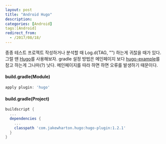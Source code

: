 ```yaml
---
layout: post
title: "Android Hugo"
description: 
categories: [Android]
tags:[Android]
redirect_from:
  - /2017/08/18/
---
```


종종 테스트 프로젝트 작성하거나 분석할 때 Log.d(TAG, "") 하는게 귀찮을 때가 있다. 그럴 땐 [Hugo](https://github.com/JakeWharton/hugo)를 사용해보자. gradle 설정 방법은 메인페이지 보다 [hugo-example](https://github.com/JakeWharton/hugo/blob/master/hugo-example/build.gradle)를 참고 하는게 그나마(?) 낫다. 메인페이지를 따라 하면 하면 오류를 발생하기 때문이다. 

#### build.gradle(Module)

```groovy
apply plugin: 'hugo'
```

#### build.gradle(Project)

```groovy
buildscript {
  ...
  dependencies {
    ...
	classpath 'com.jakewharton.hugo:hugo-plugin:1.2.1'
  }
}
```